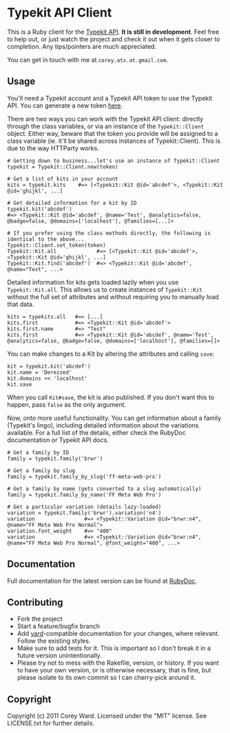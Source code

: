 Typekit API Client
==================

This is a Ruby client for the [Typekit API](http://typekit.com/docs/api). **It is still in development**. Feel free to help out, 
or just watch the project and check it out when it gets closer to completion. Any tips/pointers are much appreciated.

You can get in touch with me at `corey.atx.at.gmail.com`.

Usage
-----

You'll need a Typekit account and a Typekit API token to use the Typekit API. You can generate a new token [here](https://typekit.com/account/tokens).

There are two ways you can work with the Typekit API client: directly through the class variables, or via an
instance of the `Typekit::Client` object. Either way, beware that the token you provide will be assigned to
a class variable (ie. it'll be shared across instances of Typekit::Client). This is due to the way HTTParty works.

    # Getting down to business...let's use an instance of Typekit::Client
    typekit = Typekit::Client.new(token)
  
    # Get a list of kits in your account
    kits = typekit.kits    #=> [<Typekit::Kit @id='abcdef'>, <Typekit::Kit @id='ghijkl', ...]
  
    # Get detailed information for a kit by ID
    typekit.kit('abcdef')
    #=> <Typekit::Kit @id='abcdef', @name='Test', @analytics=false, @badge=false, @domains=['localhost'], @families=[...]>
      
    # If you prefer using the class methods directly, the following is identical to the above...
    Typekit::Client.set_token(token)
    Typekit::Kit.all             #=> [<Typekit::Kit @id='abcdef'>, <Typekit::Kit @id='ghijkl', ...]
    Typekit::Kit.find('abcdef')  #=> <Typekit::Kit @id='abcdef', @name="Test", ...>
    
Detailed information for kits gets loaded lazily when you use `Typekit::Kit.all`. This allows us to create instances
of `Typekit::Kit` without the full set of attributes and without requiring you to manually load that data.

    kits = typekits.all   #=> [...]
    kits.first            #=> <Typekit::Kit @id='abcdef'>
    kits.first.name       #=> "Test"
    kits.first            #=> <Typekit::Kit @id='abcdef', @name='Test', @analytics=false, @badge=false, @domains=['localhost'], @families=[]>
    
You can make changes to a Kit by altering the attributes and calling `save`:

    kit = typekit.kit('abcdef')
    kit.name = 'Derezzed'
    kit.domains << 'localhost'
    kit.save
    
When you call `Kit#save`, the kit is also published. If you don't want this to happen, pass `false` as the only argument.

Now, onto more useful functionality. You can get information about a family (Typekit's lingo), including detailed information
about the variations available. For a full list of the details, either check the RubyDoc documentation or Typekit API docs.

    # Get a family by ID
    family = typekit.family('brwr')
    
    # Get a family by slug
    family = typekit.family_by_slug('ff-meta-web-pro')
    
    # Get a family by name (gets converted to a slug automatically)
    family = typekit.family_by_name('FF Meta Web Pro')
    
    # Get a particular variation (details lazy-loaded)
    variation = typekit.family('brwr').variation('n4')
    variation                #=> <Typekit::Variation @id="brwr:n4", @name="FF Meta Web Pro Normal">
    variation.font_weight    #=> "400"
    variation                #=> <Typekit::Variation @id="brwr:n4", @name="FF Meta Web Pro Normal", @font_weight="400", ...>
    
    
Documentation
-------------

Full documentation for the latest version can be found at [RubyDoc](http://rubydoc.info/github/coreyward/typekit).

Contributing
------------

* Fork the project
* Start a feature/bugfix branch
* Add [yard](http://yardoc.org/)-compatible documentation for your changes, where relevant. Follow the existing styles.
* Make sure to add tests for it. This is important so I don't break it in a future version unintentionally.
* Please try not to mess with the Rakefile, version, or history. If you want to have your own version, or is otherwise necessary, that is fine, but please isolate to its own commit so I can cherry-pick around it.

Copyright
---------

Copyright (c) 2011 Corey Ward. Licensed under the "MIT" license. See LICENSE.txt for
further details.

